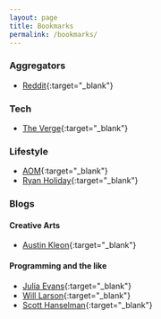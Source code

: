 ```yaml
---
layout: page
title: Bookmarks
permalink: /bookmarks/
---
```


### Aggregators

- [Reddit](https://reddit.com){:target="_blank"}

### Tech

- [The Verge](https://theverge.com){:target="_blank"}

### Lifestyle

- [AOM](https://artofmanliness.com){:target="_blank"}
- [Ryan Holiday](https://ryanholiday.net/){:target="_blank"}

### Blogs

#### Creative Arts
- [Austin Kleon](https://austinkleon.com){:target="_blank"}

#### Programming and the like
- [Julia Evans](https://jvns.ca/){:target="_blank"}
- [Will Larson](https://lethain.com/){:target="_blank"}
- [Scott Hanselman](https://www.hanselman.com/){:target="_blank"}
